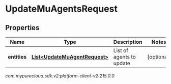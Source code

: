 # UpdateMuAgentsRequest


## Properties

| Name | Type | Description | Notes |
| ------------ | ------------- | ------------- | ------------- |
| **entities** | [**List&lt;UpdateMuAgentRequest&gt;**](UpdateMuAgentRequest) | List of agents to update |  [optional] |




_com.mypurecloud.sdk.v2:platform-client-v2:215.0.0_
